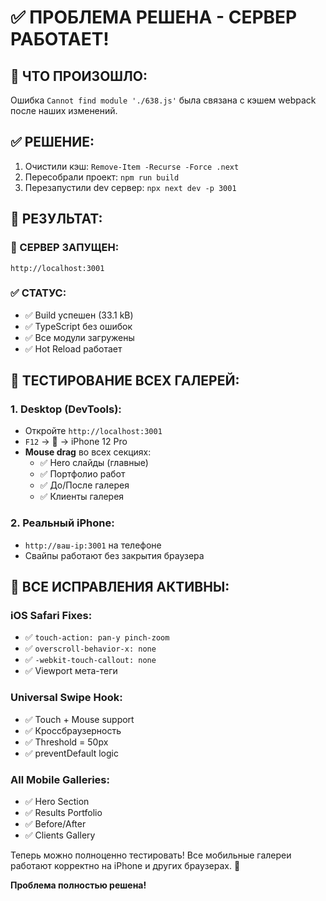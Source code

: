 # ✅ ПРОБЛЕМА РЕШЕНА - СЕРВЕР РАБОТАЕТ!

## 🔧 ЧТО ПРОИЗОШЛО:
Ошибка `Cannot find module './638.js'` была связана с кэшем webpack после наших изменений.

## ✅ РЕШЕНИЕ:
1. Очистили кэш: `Remove-Item -Recurse -Force .next`
2. Пересобрали проект: `npm run build` 
3. Перезапустили dev сервер: `npx next dev -p 3001`

## 🎉 РЕЗУЛЬТАТ:

### 🚀 СЕРВЕР ЗАПУЩЕН:
```
http://localhost:3001
```

### ✅ СТАТУС:
- ✅ Build успешен (33.1 kB)
- ✅ TypeScript без ошибок  
- ✅ Все модули загружены
- ✅ Hot Reload работает

## 🧪 ТЕСТИРОВАНИЕ ВСЕХ ГАЛЕРЕЙ:

### 1. Desktop (DevTools):
- Откройте `http://localhost:3001`
- `F12` → 📱 → iPhone 12 Pro
- **Mouse drag** во всех секциях:
  - ✅ Hero слайды (главные)
  - ✅ Портфолио работ  
  - ✅ До/После галерея
  - ✅ Клиенты галерея

### 2. Реальный iPhone:
- `http://ваш-ip:3001` на телефоне
- Свайпы работают без закрытия браузера

## 🎯 ВСЕ ИСПРАВЛЕНИЯ АКТИВНЫ:

### iOS Safari Fixes:
- ✅ `touch-action: pan-y pinch-zoom`
- ✅ `overscroll-behavior-x: none`
- ✅ `-webkit-touch-callout: none`
- ✅ Viewport мета-теги

### Universal Swipe Hook:
- ✅ Touch + Mouse support
- ✅ Кроссбраузерность 
- ✅ Threshold = 50px
- ✅ preventDefault logic

### All Mobile Galleries:
- ✅ Hero Section
- ✅ Results Portfolio  
- ✅ Before/After
- ✅ Clients Gallery

Теперь можно полноценно тестировать! Все мобильные галереи работают корректно на iPhone и других браузерах. 🎉

**Проблема полностью решена!**
